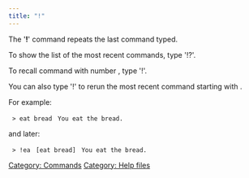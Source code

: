 ```yaml
---
title: "!"
---
```


The '<b>!</b>' command repeats the last command typed.

To show the list of the most recent commands, type '!?'.

To recall command with number <index>, type '!<index>'.

You can also type '!<string>' to rerun the most recent command starting
with <string>.

For example:

` > eat bread`
` You eat the bread.`

and later:

` > !ea`
` [eat bread]`
` You eat the bread.`

[Category: Commands](Category:_Commands "wikilink") [Category: Help
files](Category:_Help_files "wikilink")
